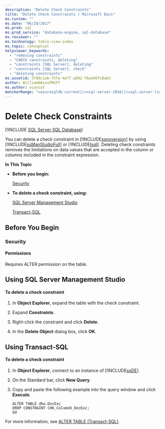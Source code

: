 ```yaml
---
description: "Delete Check Constraints"
title: "Delete Check Constraints | Microsoft Docs"
ms.custom: ""
ms.date: "06/28/2017"
ms.prod: sql
ms.prod_service: "database-engine, sql-database"
ms.reviewer: ""
ms.technology: table-view-index
ms.topic: conceptual
helpviewer_keywords: 
  - "removing constraints"
  - "CHECK constraints, deleting"
  - "constraints [SQL Server], deleting"
  - "constraints [SQL Server], check"
  - "deleting constraints"
ms.assetid: 5f86c1a6-f5fa-4e77-a892-f6ae96fc0ab3
author: WilliamDAssafMSFT
ms.author: wiassaf
monikerRange: "=azuresqldb-current||>=sql-server-2016||>=sql-server-linux-2017||=azuresqldb-mi-current"
---
```

# Delete Check Constraints
[!INCLUDE [SQL Server SQL Database](../../includes/applies-to-version/sql-asdb.md)]

  You can delete a check constraint in [!INCLUDE[ssnoversion](../../includes/ssnoversion-md.md)] by using [!INCLUDE[ssManStudioFull](../../includes/ssmanstudiofull-md.md)] or [!INCLUDE[tsql](../../includes/tsql-md.md)]. Deleting check constraints removes the limitations on data values that are accepted in the column or columns included in the constraint expression.  
  
 **In This Topic**  
  
-   **Before you begin:**  
  
     [Security](#Security)  
  
-   **To delete a check constraint, using:**  
  
     [SQL Server Management Studio](#SSMSProcedure)  
  
     [Transact-SQL](#TsqlProcedure)  
  
##  <a name="BeforeYouBegin"></a> Before You Begin  
  
###  <a name="Security"></a> Security  
  
####  <a name="Permissions"></a> Permissions  
 Requires ALTER permission on the table.  
  
##  <a name="SSMSProcedure"></a> Using SQL Server Management Studio  
  
#### To delete a check constraint  
  
1.  In **Object Explorer**, expand the table with the check constraint.  
  
2.  Expand  **Constraints**.  
  
3.  Right-click the constraint and click **Delete**.  
  
4.  In the **Delete Object** dialog box, click **OK**.  
  
##  <a name="TsqlProcedure"></a> Using Transact-SQL  
  
#### To delete a check constraint  
  
1.  In **Object Explorer**, connect to an instance of [!INCLUDE[ssDE](../../includes/ssde-md.md)].  
  
2.  On the Standard bar, click **New Query**.  
  
3.  Copy and paste the following example into the query window and click **Execute**.  
  
    ```  
    ALTER TABLE dbo.DocExc   
    DROP CONSTRAINT CHK_ColumnD_DocExc;  
    GO  
    ```  
  
 For more information, see [ALTER TABLE &#40;Transact-SQL&#41;](../../t-sql/statements/alter-table-transact-sql.md).  
  
  

